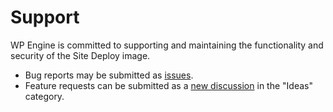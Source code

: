 # Support

WP Engine is committed to supporting and maintaining the functionality and security of the Site Deploy image.

- Bug reports may be submitted as [issues](https://github.com/wpengine/site-deploy/issues/new?assignees=&labels=&template=bug_report.md&title=).
- Feature requests can be submitted as a [new discussion](https://github.com/wpengine/site-deploy/discussions/new) in the "Ideas" category.